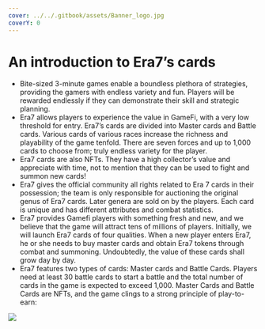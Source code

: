```yaml
---
cover: ../../.gitbook/assets/Banner_logo.jpg
coverY: 0
---
```


# An introduction to Era7’s cards

* Bite-sized 3-minute games enable a boundless plethora of strategies, providing the gamers with endless variety and fun. Players will be rewarded endlessly if they can demonstrate their skill and strategic planning.
* Era7 allows players to experience the value in GameFi, with a very low threshold for entry. Era7’s cards are divided into Master cards and Battle cards. Various cards of various races increase the richness and playability of the game tenfold. There are seven forces and up to 1,000 cards to choose from; truly endless variety for the player.
* Era7 cards are also NFTs. They have a high collector’s value and appreciate with time, not to mention that they can be used to fight and summon new cards!
* Era7 gives the official community all rights related to Era 7 cards in their possession; the team is only responsible for auctioning the original genus of Era7 cards. Later genera are sold on by the players. Each card is unique and has different attributes and combat statistics.
* Era7 provides Gamefi players with something fresh and new, and we believe that the game will attract tens of millions of players. Initially, we will launch Era7 cards of four qualities. When a new player enters Era7, he or she needs to buy master cards and obtain Era7 tokens through combat and summoning. Undoubtedly, the value of these cards shall grow day by day.
* Era7 features two types of cards: Master cards and Battle Cards. Players need at least 30 battle cards to start a battle and the total number of cards in the game is expected to exceed 1,000. Master Cards and Battle Cards are NFTs, and the game clings to a strong principle of play-to-earn:

![](<../../.gitbook/assets/An introduction to Era7’s cards.png>)
